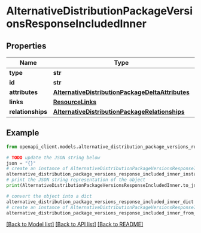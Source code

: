 # AlternativeDistributionPackageVersionsResponseIncludedInner


## Properties

Name | Type | Description | Notes
------------ | ------------- | ------------- | -------------
**type** | **str** |  | 
**id** | **str** |  | 
**attributes** | [**AlternativeDistributionPackageDeltaAttributes**](AlternativeDistributionPackageDeltaAttributes.md) |  | [optional] 
**links** | [**ResourceLinks**](ResourceLinks.md) |  | [optional] 
**relationships** | [**AlternativeDistributionPackageRelationships**](AlternativeDistributionPackageRelationships.md) |  | [optional] 

## Example

```python
from openapi_client.models.alternative_distribution_package_versions_response_included_inner import AlternativeDistributionPackageVersionsResponseIncludedInner

# TODO update the JSON string below
json = "{}"
# create an instance of AlternativeDistributionPackageVersionsResponseIncludedInner from a JSON string
alternative_distribution_package_versions_response_included_inner_instance = AlternativeDistributionPackageVersionsResponseIncludedInner.from_json(json)
# print the JSON string representation of the object
print(AlternativeDistributionPackageVersionsResponseIncludedInner.to_json())

# convert the object into a dict
alternative_distribution_package_versions_response_included_inner_dict = alternative_distribution_package_versions_response_included_inner_instance.to_dict()
# create an instance of AlternativeDistributionPackageVersionsResponseIncludedInner from a dict
alternative_distribution_package_versions_response_included_inner_from_dict = AlternativeDistributionPackageVersionsResponseIncludedInner.from_dict(alternative_distribution_package_versions_response_included_inner_dict)
```
[[Back to Model list]](../README.md#documentation-for-models) [[Back to API list]](../README.md#documentation-for-api-endpoints) [[Back to README]](../README.md)


